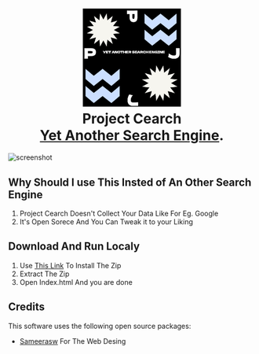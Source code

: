 
<h1 align="center">
  <br>
  <a href="https://panagiotissarr.github.io/Project-Cearch/#gsc.tab=0"><img src="https://github.com/Panagiotissarr/Project-Cearch/blob/main/images/Logo.png" alt="Project Cearch" width="200"></a>
  <br>
  Project Cearch

  <br>
<a href="https://panagiotissarr.github.io/Project-Cearch/#gsc.tab=0" target="_blank">Yet Another Search Engine</a>.</h4>

![screenshot](https://raw.githubusercontent.com/amitmerchant1990/electron-markdownify/master/app/img/markdownify.gif)


## Why Should I use This Insted of An Other Search Engine

1. Project Cearch Doesn't Collect Your Data Like For Eg. Google
2. It's Open Sorece And You Can Tweak it to your Liking




## Download And Run Localy

1. Use [This Link](https://github.com/Panagiotissarr/Project-Cearch/archive/refs/heads/main.zip) To Install The Zip
2. Extract The Zip
3. Open Index.html And you are done


## Credits

This software uses the following open source packages:

- [Sameerasw](https://www.sameerasw.com/)
  For The Web Desing




